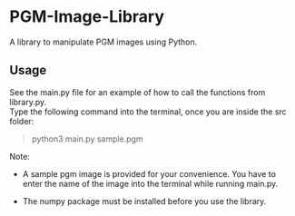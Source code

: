 # PGM-Image-Library  

A library to manipulate PGM images using Python.  

## Usage  

See the main.py file for an example of how to call the functions from library.py.  
Type the following command into the terminal, once you are inside the src folder:
> python3 main.py sample.pgm  

Note:  

* A sample pgm image is provided for your convenience. You have to enter the name of the image into the terminal while running main.py.  

* The numpy package must be installed before you use the library.  
